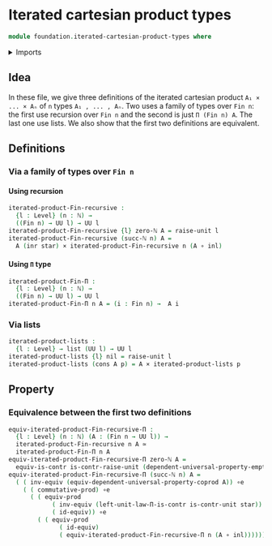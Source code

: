 # Iterated cartesian product types

```agda
module foundation.iterated-cartesian-product-types where
```

<details><summary>Imports</summary>

```agda
open import elementary-number-theory.natural-numbers

open import foundation.cartesian-product-types
open import foundation.contractible-types
open import foundation.coproduct-types
open import foundation.dependent-pair-types
open import foundation.equivalences
open import foundation.functions
open import foundation.functoriality-cartesian-product-types
open import foundation.type-arithmetic-cartesian-product-types
open import foundation.type-arithmetic-dependent-function-types
open import foundation.unit-type
open import foundation.universal-property-coproduct-types
open import foundation.universal-property-empty-type
open import foundation.universe-levels

open import lists.lists

open import univalent-combinatorics.standard-finite-types
```

</details>

## Idea

In these file, we give three definitions of the iterated cartesian product
`A₁ × ... × Aₙ` of `n` types `A₁ , ... , Aₙ`. Two uses a family of types over
`Fin n`: the first use recursion over `Fin n` and the second is just
`Π (Fin n) A`. The last one use lists. We also show that the first two
definitions are equivalent.

## Definitions

### Via a family of types over `Fin n`

#### Using recursion

```agda
iterated-product-Fin-recursive :
  {l : Level} (n : ℕ) →
  ((Fin n) → UU l) → UU l
iterated-product-Fin-recursive {l} zero-ℕ A = raise-unit l
iterated-product-Fin-recursive (succ-ℕ n) A =
  A (inr star) × iterated-product-Fin-recursive n (A ∘ inl)
```

#### Using `Π` type

```agda
iterated-product-Fin-Π :
  {l : Level} (n : ℕ) →
  ((Fin n) → UU l) → UU l
iterated-product-Fin-Π n A = (i : Fin n) →  A i
```

### Via lists

```agda
iterated-product-lists :
  {l : Level} → list (UU l) → UU l
iterated-product-lists {l} nil = raise-unit l
iterated-product-lists (cons A p) = A × iterated-product-lists p
```

## Property

### Equivalence between the first two definitions

```agda
equiv-iterated-product-Fin-recursive-Π :
  {l : Level} (n : ℕ) (A : (Fin n → UU l)) →
  iterated-product-Fin-recursive n A ≃
  iterated-product-Fin-Π n A
equiv-iterated-product-Fin-recursive-Π zero-ℕ A =
  equiv-is-contr is-contr-raise-unit (dependent-universal-property-empty' A)
equiv-iterated-product-Fin-recursive-Π (succ-ℕ n) A =
  ( ( inv-equiv (equiv-dependent-universal-property-coprod A)) ∘e
    ( ( commutative-prod) ∘e
      ( ( equiv-prod
            ( inv-equiv (left-unit-law-Π-is-contr is-contr-unit star))
            ( id-equiv)) ∘e
        ( ( equiv-prod
              ( id-equiv)
              ( equiv-iterated-product-Fin-recursive-Π n (A ∘ inl)))))))
```
